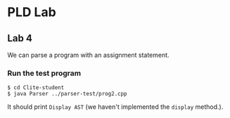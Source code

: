 # PLD Lab #

## Lab 4 ##

We can parse a program with an assignment statement.

### Run the test program ###

	$ cd Clite-student
	$ java Parser ../parser-test/prog2.cpp

It should print `Display AST` (we haven't implemented the `display` method.).
